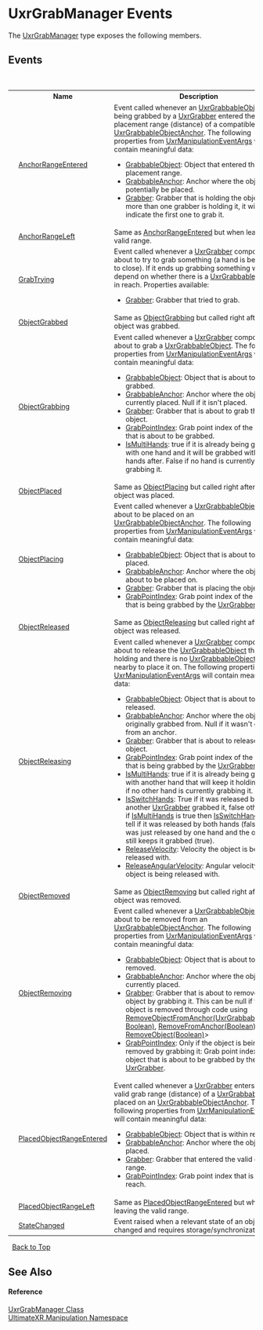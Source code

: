 # UxrGrabManager Events
 

The <a href="T_UltimateXR_Manipulation_UxrGrabManager">UxrGrabManager</a> type exposes the following members.


## Events
&nbsp;<table><tr><th></th><th>Name</th><th>Description</th></tr><tr><td>![Public event](media/pubevent.gif "Public event")</td><td><a href="E_UltimateXR_Manipulation_UxrGrabManager_AnchorRangeEntered">AnchorRangeEntered</a></td><td>
Event called whenever an <a href="T_UltimateXR_Manipulation_UxrGrabbableObject">UxrGrabbableObject</a> being grabbed by a <a href="T_UltimateXR_Manipulation_UxrGrabber">UxrGrabber</a> entered the valid placement range (distance) of a compatible <a href="T_UltimateXR_Manipulation_UxrGrabbableObjectAnchor">UxrGrabbableObjectAnchor</a>. The following properties from <a href="T_UltimateXR_Manipulation_UxrManipulationEventArgs">UxrManipulationEventArgs</a> will contain meaningful data:
&nbsp;<ul><li><a href="P_UltimateXR_Manipulation_UxrManipulationEventArgs_GrabbableObject">GrabbableObject</a>: Object that entered the valid placement range.</li><li><a href="P_UltimateXR_Manipulation_UxrManipulationEventArgs_GrabbableAnchor">GrabbableAnchor</a>: Anchor where the object can potentially be placed.</li><li><a href="P_UltimateXR_Manipulation_UxrManipulationEventArgs_Grabber">Grabber</a>: Grabber that is holding the object. If more than one grabber is holding it, it will indicate the first one to grab it.</li></ul></td></tr><tr><td>![Public event](media/pubevent.gif "Public event")</td><td><a href="E_UltimateXR_Manipulation_UxrGrabManager_AnchorRangeLeft">AnchorRangeLeft</a></td><td>
Same as <a href="E_UltimateXR_Manipulation_UxrGrabManager_AnchorRangeEntered">AnchorRangeEntered</a> but when leaving the valid range.</td></tr><tr><td>![Public event](media/pubevent.gif "Public event")</td><td><a href="E_UltimateXR_Manipulation_UxrGrabManager_GrabTrying">GrabTrying</a></td><td>
Event called whenever a <a href="T_UltimateXR_Manipulation_UxrGrabber">UxrGrabber</a> component is about to try to grab something (a hand is beginning to close). If it ends up grabbing something will depend on whether there is a <a href="T_UltimateXR_Manipulation_UxrGrabbableObject">UxrGrabbableObject</a> in reach. Properties available:
&nbsp;<ul><li><a href="P_UltimateXR_Manipulation_UxrManipulationEventArgs_Grabber">Grabber</a>: Grabber that tried to grab.</li></ul></td></tr><tr><td>![Public event](media/pubevent.gif "Public event")</td><td><a href="E_UltimateXR_Manipulation_UxrGrabManager_ObjectGrabbed">ObjectGrabbed</a></td><td>
Same as <a href="E_UltimateXR_Manipulation_UxrGrabManager_ObjectGrabbing">ObjectGrabbing</a> but called right after the object was grabbed.</td></tr><tr><td>![Public event](media/pubevent.gif "Public event")</td><td><a href="E_UltimateXR_Manipulation_UxrGrabManager_ObjectGrabbing">ObjectGrabbing</a></td><td>
Event called whenever a <a href="T_UltimateXR_Manipulation_UxrGrabber">UxrGrabber</a> component is about to grab a <a href="T_UltimateXR_Manipulation_UxrGrabbableObject">UxrGrabbableObject</a>. The following properties from <a href="T_UltimateXR_Manipulation_UxrManipulationEventArgs">UxrManipulationEventArgs</a> will contain meaningful data:
&nbsp;<ul><li><a href="P_UltimateXR_Manipulation_UxrManipulationEventArgs_GrabbableObject">GrabbableObject</a>: Object that is about to be grabbed.</li><li><a href="P_UltimateXR_Manipulation_UxrManipulationEventArgs_GrabbableAnchor">GrabbableAnchor</a>: Anchor where the object is currently placed. Null if it isn't placed.</li><li><a href="P_UltimateXR_Manipulation_UxrManipulationEventArgs_Grabber">Grabber</a>: Grabber that is about to grab the object.</li><li><a href="P_UltimateXR_Manipulation_UxrManipulationEventArgs_GrabPointIndex">GrabPointIndex</a>: Grab point index of the object that is about to be grabbed.</li><li><a href="P_UltimateXR_Manipulation_UxrManipulationEventArgs_IsMultiHands">IsMultiHands</a>: true if it is already being grabbed with one hand and it will be grabbed with both hands after. False if no hand is currently grabbing it.</li></ul></td></tr><tr><td>![Public event](media/pubevent.gif "Public event")</td><td><a href="E_UltimateXR_Manipulation_UxrGrabManager_ObjectPlaced">ObjectPlaced</a></td><td>
Same as <a href="E_UltimateXR_Manipulation_UxrGrabManager_ObjectPlacing">ObjectPlacing</a> but called right after the object was placed.</td></tr><tr><td>![Public event](media/pubevent.gif "Public event")</td><td><a href="E_UltimateXR_Manipulation_UxrGrabManager_ObjectPlacing">ObjectPlacing</a></td><td>
Event called whenever a <a href="T_UltimateXR_Manipulation_UxrGrabbableObject">UxrGrabbableObject</a> is about to be placed on an <a href="T_UltimateXR_Manipulation_UxrGrabbableObjectAnchor">UxrGrabbableObjectAnchor</a>. The following properties from <a href="T_UltimateXR_Manipulation_UxrManipulationEventArgs">UxrManipulationEventArgs</a> will contain meaningful data:
&nbsp;<ul><li><a href="P_UltimateXR_Manipulation_UxrManipulationEventArgs_GrabbableObject">GrabbableObject</a>: Object that is about to be placed.</li><li><a href="P_UltimateXR_Manipulation_UxrManipulationEventArgs_GrabbableAnchor">GrabbableAnchor</a>: Anchor where the object is about to be placed on.</li><li><a href="P_UltimateXR_Manipulation_UxrManipulationEventArgs_Grabber">Grabber</a>: Grabber that is placing the object.</li><li><a href="P_UltimateXR_Manipulation_UxrManipulationEventArgs_GrabPointIndex">GrabPointIndex</a>: Grab point index of the object that is being grabbed by the <a href="T_UltimateXR_Manipulation_UxrGrabber">UxrGrabber</a>.</li></ul></td></tr><tr><td>![Public event](media/pubevent.gif "Public event")</td><td><a href="E_UltimateXR_Manipulation_UxrGrabManager_ObjectReleased">ObjectReleased</a></td><td>
Same as <a href="E_UltimateXR_Manipulation_UxrGrabManager_ObjectReleasing">ObjectReleasing</a> but called right after the object was released.</td></tr><tr><td>![Public event](media/pubevent.gif "Public event")</td><td><a href="E_UltimateXR_Manipulation_UxrGrabManager_ObjectReleasing">ObjectReleasing</a></td><td>
Event called whenever a <a href="T_UltimateXR_Manipulation_UxrGrabber">UxrGrabber</a> component is about to release the <a href="T_UltimateXR_Manipulation_UxrGrabbableObject">UxrGrabbableObject</a> that it is holding and there is no <a href="T_UltimateXR_Manipulation_UxrGrabbableObjectAnchor">UxrGrabbableObjectAnchor</a> nearby to place it on. The following properties from <a href="T_UltimateXR_Manipulation_UxrManipulationEventArgs">UxrManipulationEventArgs</a> will contain meaningful data:
&nbsp;<ul><li><a href="P_UltimateXR_Manipulation_UxrManipulationEventArgs_GrabbableObject">GrabbableObject</a>: Object that is about to be released.</li><li><a href="P_UltimateXR_Manipulation_UxrManipulationEventArgs_GrabbableAnchor">GrabbableAnchor</a>: Anchor where the object was originally grabbed from. Null if it wasn't grabbed from an anchor.</li><li><a href="P_UltimateXR_Manipulation_UxrManipulationEventArgs_Grabber">Grabber</a>: Grabber that is about to release the object.</li><li><a href="P_UltimateXR_Manipulation_UxrManipulationEventArgs_GrabPointIndex">GrabPointIndex</a>: Grab point index of the object that is being grabbed by the <a href="T_UltimateXR_Manipulation_UxrGrabber">UxrGrabber</a>.</li><li><a href="P_UltimateXR_Manipulation_UxrManipulationEventArgs_IsMultiHands">IsMultiHands</a>: true if it is already being grabbed with another hand that will keep it holding. False if no other hand is currently grabbing it.</li><li><a href="P_UltimateXR_Manipulation_UxrManipulationEventArgs_IsSwitchHands">IsSwitchHands</a>: True if it was released because another <a href="T_UltimateXR_Manipulation_UxrGrabber">UxrGrabber</a> grabbed it, false otherwise. if <a href="P_UltimateXR_Manipulation_UxrManipulationEventArgs_IsMultiHands">IsMultiHands</a> is true then <a href="P_UltimateXR_Manipulation_UxrManipulationEventArgs_IsSwitchHands">IsSwitchHands</a> will tell if it was released by both hands (false) or if it was just released by one hand and the other one still keeps it grabbed (true).</li><li><a href="P_UltimateXR_Manipulation_UxrManipulationEventArgs_ReleaseVelocity">ReleaseVelocity</a>: Velocity the object is being released with.</li><li><a href="P_UltimateXR_Manipulation_UxrManipulationEventArgs_ReleaseAngularVelocity">ReleaseAngularVelocity</a>: Angular velocity the object is being released with.</li></ul></td></tr><tr><td>![Public event](media/pubevent.gif "Public event")</td><td><a href="E_UltimateXR_Manipulation_UxrGrabManager_ObjectRemoved">ObjectRemoved</a></td><td>
Same as <a href="E_UltimateXR_Manipulation_UxrGrabManager_ObjectRemoving">ObjectRemoving</a> but called right after the object was removed.</td></tr><tr><td>![Public event](media/pubevent.gif "Public event")</td><td><a href="E_UltimateXR_Manipulation_UxrGrabManager_ObjectRemoving">ObjectRemoving</a></td><td>
Event called whenever a <a href="T_UltimateXR_Manipulation_UxrGrabbableObject">UxrGrabbableObject</a> is about to be removed from an <a href="T_UltimateXR_Manipulation_UxrGrabbableObjectAnchor">UxrGrabbableObjectAnchor</a>. The following properties from <a href="T_UltimateXR_Manipulation_UxrManipulationEventArgs">UxrManipulationEventArgs</a> will contain meaningful data:
&nbsp;<ul><li><a href="P_UltimateXR_Manipulation_UxrManipulationEventArgs_GrabbableObject">GrabbableObject</a>: Object that is about to be removed.</li><li><a href="P_UltimateXR_Manipulation_UxrManipulationEventArgs_GrabbableAnchor">GrabbableAnchor</a>: Anchor where the object is currently placed.</li><li><a href="P_UltimateXR_Manipulation_UxrManipulationEventArgs_Grabber">Grabber</a>: Grabber that is about to remove the object by grabbing it. This can be null if the object is removed through code using <a href="M_UltimateXR_Manipulation_UxrGrabManager_RemoveObjectFromAnchor">RemoveObjectFromAnchor(UxrGrabbableObject, Boolean)</a>, <a href="M_UltimateXR_Manipulation_UxrGrabbableObject_RemoveFromAnchor">RemoveFromAnchor(Boolean)</a> or <a href="M_UltimateXR_Manipulation_UxrGrabbableObjectAnchor_RemoveObject">RemoveObject(Boolean)</a>></li><li><a href="P_UltimateXR_Manipulation_UxrManipulationEventArgs_GrabPointIndex">GrabPointIndex</a>: Only if the object is being removed by grabbing it: Grab point index of the object that is about to be grabbed by the <a href="T_UltimateXR_Manipulation_UxrGrabber">UxrGrabber</a>.</li></ul></td></tr><tr><td>![Public event](media/pubevent.gif "Public event")</td><td><a href="E_UltimateXR_Manipulation_UxrGrabManager_PlacedObjectRangeEntered">PlacedObjectRangeEntered</a></td><td>
Event called whenever a <a href="T_UltimateXR_Manipulation_UxrGrabber">UxrGrabber</a> enters the valid grab range (distance) of a <a href="T_UltimateXR_Manipulation_UxrGrabbableObject">UxrGrabbableObject</a> placed on an <a href="T_UltimateXR_Manipulation_UxrGrabbableObjectAnchor">UxrGrabbableObjectAnchor</a>. The following properties from <a href="T_UltimateXR_Manipulation_UxrManipulationEventArgs">UxrManipulationEventArgs</a> will contain meaningful data:
&nbsp;<ul><li><a href="P_UltimateXR_Manipulation_UxrManipulationEventArgs_GrabbableObject">GrabbableObject</a>: Object that is within reach.</li><li><a href="P_UltimateXR_Manipulation_UxrManipulationEventArgs_GrabbableAnchor">GrabbableAnchor</a>: Anchor where the object is placed.</li><li><a href="P_UltimateXR_Manipulation_UxrManipulationEventArgs_Grabber">Grabber</a>: Grabber that entered the valid grab range.</li><li><a href="P_UltimateXR_Manipulation_UxrManipulationEventArgs_GrabPointIndex">GrabPointIndex</a>: Grab point index that is within reach.</li></ul></td></tr><tr><td>![Public event](media/pubevent.gif "Public event")</td><td><a href="E_UltimateXR_Manipulation_UxrGrabManager_PlacedObjectRangeLeft">PlacedObjectRangeLeft</a></td><td>
Same as <a href="E_UltimateXR_Manipulation_UxrGrabManager_PlacedObjectRangeEntered">PlacedObjectRangeEntered</a> but when leaving the valid range.</td></tr><tr><td>![Public event](media/pubevent.gif "Public event")</td><td><a href="E_UltimateXR_Manipulation_UxrGrabManager_StateChanged">StateChanged</a></td><td>
Event raised when a relevant state of an object changed and requires storage/synchronization.</td></tr></table>&nbsp;
<a href="#uxrgrabmanager-events">Back to Top</a>

## See Also


#### Reference
<a href="T_UltimateXR_Manipulation_UxrGrabManager">UxrGrabManager Class</a><br /><a href="N_UltimateXR_Manipulation">UltimateXR.Manipulation Namespace</a><br />